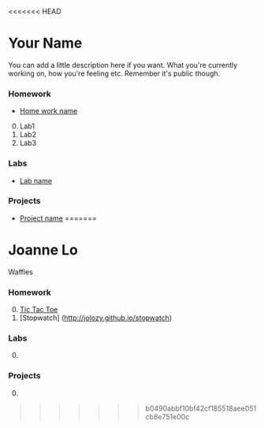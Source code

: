 <<<<<<< HEAD
# Your Name

You can add a little description here if you want. What you're currently working on, how you're feeling etc. Remember it's public though.

### Homework
* [Home work name](#link_to_your_homework_repo)
0. Lab1
0. Lab2
0. Lab3

### Labs
* [Lab name](#link_to_your_lab_repo)

### Projects
* [Project name](#link_to_your_project_repo)
=======
# Joanne Lo

Waffles

### Homework
0. [Tic Tac Toe](http://jolozy.github.io/TicTacToe)
0. [Stopwatch] (http://jolozy.github.io/stopwatch)

### Labs
0.

### Projects
0.
>>>>>>> b0490abbf10bf42cf185518aee051cb8e751e00c
